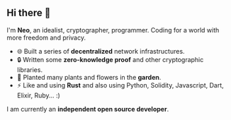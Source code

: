 ## Hi there 👋

I'm **Neo**, an idealist, cryptographer, programmer. Coding for a world with more freedom and privacy.


- 🌐 Built a series of **decentralized** network infrastructures. 
- 🔒 Written some **zero-knowledge proof** and other cryptographic libraries.
- 🍁 Planted many plants and flowers in the **garden**.
- ⚡ Like and using **Rust** and also using Python, Solidity, Javascript, Dart, Elixir, Ruby... :) 

I am currently an **independent open source developer**.
<!--
**sunhuachuang/sunhuachuang** is a ✨ _special_ ✨ repository because its `README.md` (this file) appears on your GitHub profile.

Here are some ideas to get you started:

- 🔭 I’m currently working on ...
- 🌱 I’m currently learning ...
- 👯 I’m looking to collaborate on ...
- 🤔 I’m looking for help with ...
- 💬 Ask me about ...
- 📫 How to reach me: ...
- 😄 Pronouns: ...
- ⚡ Fun fact: ...
-->

